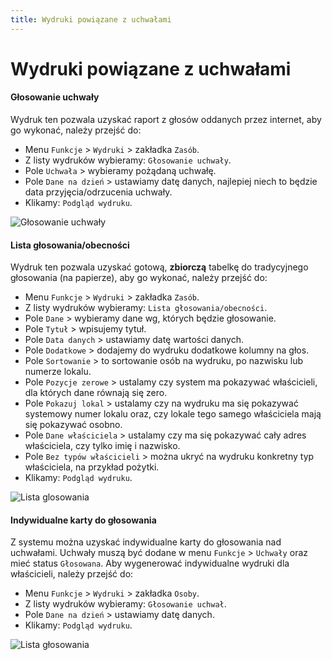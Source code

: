 ```yaml
---
title: Wydruki powiązane z uchwałami
---
```


# Wydruki powiązane z uchwałami

#### Głosowanie uchwały

Wydruk ten pozwala uzyskać raport z głosów oddanych przez internet, aby go wykonać, należy przejść do:

- Menu `Funkcje` > `Wydruki` > zakładka `Zasób`.
- Z listy wydruków wybieramy: `Głosowanie uchwały`.
- Pole `Uchwała` > wybieramy pożądaną uchwałę.
- Pole `Dane na dzień` > ustawiamy datę danych, najlepiej niech to będzie data przyjęcia/odrzucenia uchwały.
- Klikamy: `Podgląd wydruku`.

![Głosowanie uchwały](wdrglosowanieuchwaly.gif)

#### Lista głosowania/obecności

Wydruk ten pozwala uzyskać gotową, **zbiorczą** tabelkę do tradycyjnego głosowania (na papierze), aby go wykonać, należy przejść do:

- Menu `Funkcje` > `Wydruki` > zakładka `Zasób`.
- Z listy wydruków wybieramy: `Lista głosowania/obecności`.
- Pole `Dane` > wybieramy dane wg, których będzie głosowanie.
- Pole `Tytuł` > wpisujemy tytuł.
- Pole `Data danych` > ustawiamy datę wartości danych.
- Pole `Dodatkowe` > dodajemy do wydruku dodatkowe kolumny na głos.
- Pole `Sortowanie` > to sortowanie osób na wydruku, po nazwisku lub numerze lokalu.
- Pole `Pozycje zerowe` > ustalamy czy system ma pokazywać właścicieli, dla których dane równają się zero.
- Pole `Pokazuj lokal` > ustalamy czy na wydruku ma się pokazywać systemowy numer lokalu oraz, czy lokale tego samego właściciela mają się pokazywać osobno.
- Pole `Dane właściciela` > ustalamy czy ma się pokazywać cały adres właściciela, czy tylko imię i nazwisko.
- Pole `Bez typów właścicieli` > można ukryć na wydruku konkretny typ właściciela, na przykład pożytki.
- Klikamy: `Podgląd wydruku`.

![Lista glosowania](wdrlistaglosowania.gif)

#### Indywidualne karty do głosowania

Z systemu można uzyskać indywidualne karty do głosowania nad uchwałami. Uchwały muszą być dodane w menu `Funkcje` > `Uchwały` oraz mieć status `Głosowana`. Aby wygenerować indywidualne wydruki dla właścicieli, należy przejść do:

- Menu `Funkcje` > `Wydruki` > zakładka `Osoby`.
- Z listy wydruków wybieramy: `Głosowanie uchwał`.
- Pole `Dane na dzień` > ustawiamy datę danych.
- Klikamy: `Podgląd wydruku`.

![Lista głosowania](wdrlistaglosind.gif)